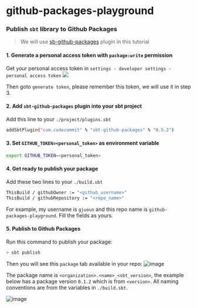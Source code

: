 # github-packages-playground

### Publish `sbt` library to Github Packages

> We will use [sb-github-packages](https://github.com/djspiewak/sbt-github-packages) plugin in this tutorial

#### 1. Generate a personal access token with `package:write` permission

Get your personal access token in `settings - developer settings - personal access token`
![](https://camo.githubusercontent.com/300622218c96288431c7bd4530f721bf27e1b983/68747470733a2f2f692e696d6775722e636f6d2f656b64794162322e706e67)

Then goto `generate token`, please remember this token, we will use it in step 3.

#### 2. Add `sbt-github-packages` plugin into your sbt project

Add this line to your `./project/plugins.sbt`
```bash
addSbtPlugin("com.codecommit" % "sbt-github-packages" % "0.5.2")
```

#### 3. Set `GITHUB_TOKEN=<personal_token>` as environment variable

```bash
export GITHUB_TOKEN=<personal_token>
```

#### 4. Get ready to publish your package 

Add these two lines to your `./build.sbt`

```bash
ThisBuild / githubOwner := "<github_username>"
ThisBuild / githubRepository := "<repo_name>"
```

For example, my username is `gjuoun` and this repo name is `github-packages-playground`. Fill the fields as yours.

#### 5. Publish to Github Packages

Run this command to publish your package:
```bash
> sbt publish
```

Then you will see this `package` tab available in your repo:
![image](https://user-images.githubusercontent.com/8935612/93931869-bc9fd580-fcf5-11ea-8639-f15b95cc8199.png)


The package name is `<organization>.<name>_<sbt_version>`, the example below has a package version `0.1.2` which is from `<version>`. 
All naming conventions are from the variables in `./build.sbt`.

![image](https://user-images.githubusercontent.com/8935612/93932180-291ad480-fcf6-11ea-84c4-0f79978dc1e2.png)
